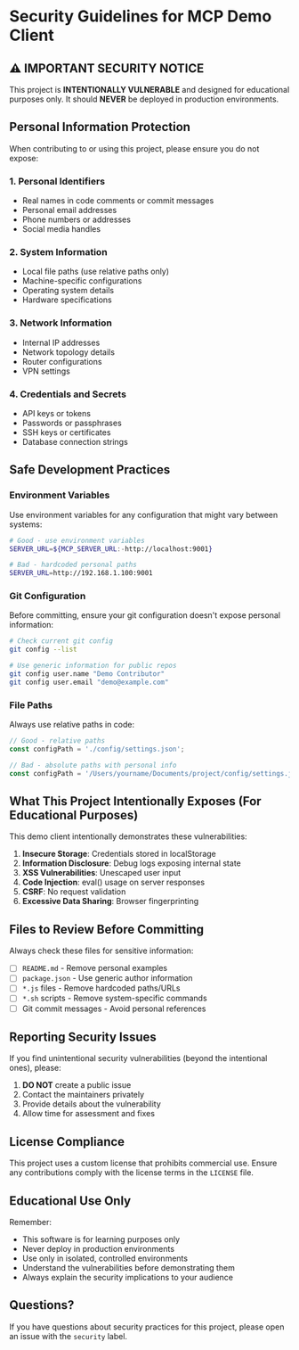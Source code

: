 # Security Guidelines for MCP Demo Client

## ⚠️ IMPORTANT SECURITY NOTICE

This project is **INTENTIONALLY VULNERABLE** and designed for educational purposes only. It should **NEVER** be deployed in production environments.

## Personal Information Protection

When contributing to or using this project, please ensure you do not expose:

### 1. Personal Identifiers
- Real names in code comments or commit messages
- Personal email addresses
- Phone numbers or addresses
- Social media handles

### 2. System Information
- Local file paths (use relative paths only)
- Machine-specific configurations
- Operating system details
- Hardware specifications

### 3. Network Information
- Internal IP addresses
- Network topology details
- Router configurations
- VPN settings

### 4. Credentials and Secrets
- API keys or tokens
- Passwords or passphrases
- SSH keys or certificates
- Database connection strings

## Safe Development Practices

### Environment Variables
Use environment variables for any configuration that might vary between systems:

```bash
# Good - use environment variables
SERVER_URL=${MCP_SERVER_URL:-http://localhost:9001}

# Bad - hardcoded personal paths
SERVER_URL=http://192.168.1.100:9001
```

### Git Configuration
Before committing, ensure your git configuration doesn't expose personal information:

```bash
# Check current git config
git config --list

# Use generic information for public repos
git config user.name "Demo Contributor"
git config user.email "demo@example.com"
```

### File Paths
Always use relative paths in code:

```javascript
// Good - relative paths
const configPath = './config/settings.json';

// Bad - absolute paths with personal info
const configPath = '/Users/yourname/Documents/project/config/settings.json';
```

## What This Project Intentionally Exposes (For Educational Purposes)

This demo client intentionally demonstrates these vulnerabilities:

1. **Insecure Storage**: Credentials stored in localStorage
2. **Information Disclosure**: Debug logs exposing internal state
3. **XSS Vulnerabilities**: Unescaped user input
4. **Code Injection**: eval() usage on server responses
5. **CSRF**: No request validation
6. **Excessive Data Sharing**: Browser fingerprinting

## Files to Review Before Committing

Always check these files for sensitive information:

- [ ] `README.md` - Remove personal examples
- [ ] `package.json` - Use generic author information
- [ ] `*.js` files - Remove hardcoded paths/URLs
- [ ] `*.sh` scripts - Remove system-specific commands
- [ ] Git commit messages - Avoid personal references

## Reporting Security Issues

If you find unintentional security vulnerabilities (beyond the intentional ones), please:

1. **DO NOT** create a public issue
2. Contact the maintainers privately
3. Provide details about the vulnerability
4. Allow time for assessment and fixes

## License Compliance

This project uses a custom license that prohibits commercial use. Ensure any contributions comply with the license terms in the `LICENSE` file.

## Educational Use Only

Remember:
- This software is for learning purposes only
- Never deploy in production environments
- Use only in isolated, controlled environments
- Understand the vulnerabilities before demonstrating them
- Always explain the security implications to your audience

## Questions?

If you have questions about security practices for this project, please open an issue with the `security` label.
